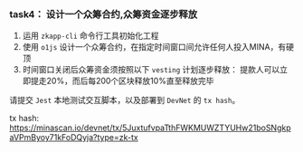 
### task4： 设计一个众筹合约,众筹资金逐步释放

1. 运用 `zkapp-cli` 命令行工具初始化工程
2. 使用 `o1js` 设计一个众筹合约，在指定时间窗口间允许任何人投入MINA，有硬顶
3. 时间窗口关闭后众筹资金须按照以下 `vesting` 计划逐步释放： 提款人可以立即提走20%，而后每200个区块释放10%直至释放完毕

请提交 `Jest` 本地测试交互脚本，以及部署到 `DevNet` 的 `tx hash`。

tx hash: https://minascan.io/devnet/tx/5JuxtufvpaTthFWKMUWZTYUHw21boSNgkpaVPmByoy71kFoDQyja?type=zk-tx